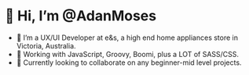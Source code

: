 # 👋 Hi, I’m @AdanMoses
- 👀 I’m a UX/UI Developer at e&s, a high end home appliances store in Victoria, Australia.
- 🌱 Working with JavaScript, Groovy, Boomi, plus a LOT of SASS/CSS.
- 💞️ Currently looking to collaborate on any beginner-mid level projects.
